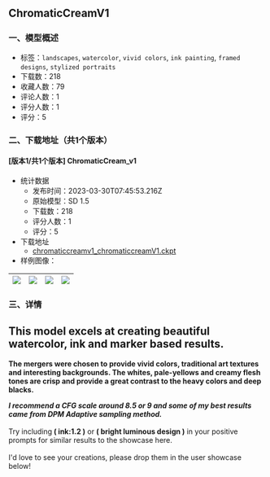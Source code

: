 ## ChromaticCreamV1
### 一、模型概述

- 标签：`landscapes`, `watercolor`, `vivid colors`, `ink painting`, `framed designs`, `stylized portraits`
- 下载数：218
- 收藏人数：79
- 评论人数：1
- 评分人数：1
- 评分：5

### 二、下载地址（共1个版本）

#### [版本1/共1个版本] ChromaticCream_v1

- 统计数据
  - 发布时间：2023-03-30T07:45:53.216Z
  - 原始模型：SD 1.5
  - 下载数：218
  - 评分人数：1
  - 评分：5
- 下载地址
  - [chromaticcreamv1_chromaticcreamV1.ckpt](https://civitai.com/api/download/models/31762)
- 样例图像：

| <img src="https://image.civitai.com/xG1nkqKTMzGDvpLrqFT7WA/65a2d638-4b64-443e-93a9-b85a468f7800/width=450/361433.jpeg" /> | <img src="https://image.civitai.com/xG1nkqKTMzGDvpLrqFT7WA/75e7db1c-2d51-40bc-3dba-b97b4e5bdd00/width=450/361443.jpeg" /> | <img src="https://image.civitai.com/xG1nkqKTMzGDvpLrqFT7WA/83b3a89f-58d7-487d-cd6d-2705993a9f00/width=450/361442.jpeg" /> | <img src="https://image.civitai.com/xG1nkqKTMzGDvpLrqFT7WA/f276d1ce-2550-4874-64de-f6019020b000/width=450/361441.jpeg" /> |
| ---- | ---- | ---- | ---- |


### 三、详情
<h2>This model excels at creating beautiful watercolor, ink and marker based results. <br /></h2><p><strong>The mergers were chosen to provide vivid colors, traditional art textures and interesting backgrounds. The whites, pale-yellows and creamy flesh tones are crisp and provide a great contrast to the heavy colors and deep blacks. </strong></p><p></p><p><strong><em>I recommend a CFG scale around 8.5 or 9 and some of my best results came from DPM Adaptive sampling method. </em></strong><br /><br />Try including<strong> ( ink:1.2 )</strong> or <strong>( bright luminous design )</strong> in your positive prompts for similar results to the showcase here. <br /><br />I'd love to see your creations, please drop them in the user showcase below!</p>
